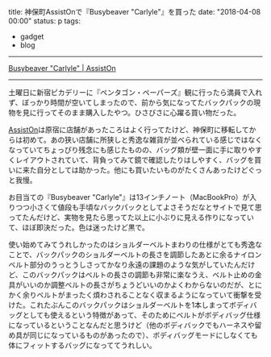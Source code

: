title: 神保町AssistOnで『Busybeaver "Carlyle"』を買った
date: "2018-04-08 00:00"
status: p
tags:
- gadget
- blog
---

[Busybeaver "Carlyle" \| AssistOn](https://www.assiston.co.jp/2598)

---

土曜日に新宿ピカデリーに『ペンタゴン・ペーパーズ』観に行ったら満員で入れず、ぼっかり時間が空いてしまったので、前から気になってたバックパックの現物を見に行ってそのまま購入したやつ。ひさびさに心躍る買い物だった。

[AssistOn](https://www.assiston.co.jp/)は原宿に店舗があったころはよく行ってたけど、神保町に移転してからは初めて。あの狭い店舗に所狭しと秀逸な雑貨が並べられている感じではなくなっていてちょっぴり残念にも感じたものの、バッグ類が壁一面に手に取りやすくレイアウトされていて、背負ってみて鏡で確認したりはしやすく、バッグを買いに来た自分としては助かった。他にも買いたいものがたくさんあったけどぐっと我慢。

お目当ての『Busybeaver "Carlyle"』は13インチノート（MacBookPro）が入りつつ小さくて値段も手頃なバックパックとしてよさそうだなとサイトで見て思ってたんだけど、実物を見たら思ってた以上に小ぶりに見える作りになっていて、ほぼ即決だった。色は迷ったけど黒で。

使い始めてみてうれしかったのはショルダーベルトまわりの仕様がとても秀逸なことで、バックパックのショルダーベルトの長さを調節したあとに余るナイロンベルト部分のうっとうしさってかなり永遠の課題のような気がしていたんだけど、このバックパックはベルトの長さの調節も非常に楽なうえ、ベルト止めの金具がいいのか調整ベルトの長さがちょうどいいのかよくわからないのだが、とにかく余りベルトがまったく煩わされることなく収まるようになっていて衝撃を受けた。これたぶんこのバックパックはショルダーベルトを1本しまってボディバッグとしても使えるという特徴があって、そのためにベルトがボディバッグ仕様になっているということなんだと思うけど（他のボディバックでもハーネスや留め具が同じになっているものがあったので）、ボディバッグモードにしなくても体にフィットするバッグになっててうれしい。
